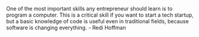 One of the most important skills any entrepreneur should learn is to program a computer. This is a critical skill if you want to start a tech startup, but a basic knowledge of code is useful even in traditional fields, because software is changing everything. 
                             - Redi Hoffman

                             